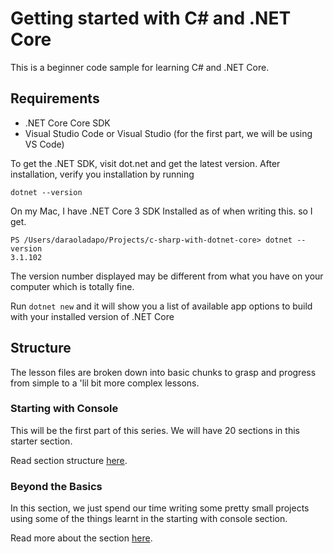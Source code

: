 # Getting started with C# and .NET Core

This is a beginner code sample for learning C# and .NET Core.

## Requirements

- .NET Core Core SDK
- Visual Studio Code or Visual Studio (for the first part, we will be using VS Code)

To get the .NET SDK, visit dot.net and get the latest version. After installation, verify you installation by running

    dotnet --version

On my Mac, I have .NET Core 3 SDK Installed as of when writing this. so I get.

    PS /Users/daraoladapo/Projects/c-sharp-with-dotnet-core> dotnet --version
    3.1.102

The version number displayed may be different from what you have on your computer which is totally fine.

Run `dotnet new` and it will show you a list of available app options to build with your installed version of .NET Core

## Structure

The lesson files are broken down into basic chunks to grasp and progress from simple to a 'lil bit more complex lessons.

### Starting with Console

This will be the first part of this series. We will have 20 sections in this starter section.

Read section structure [here](01-TheBasics/TheBasics.md).

### Beyond the Basics

In this section, we just spend our time writing some pretty small projects using some of the things learnt in the starting with console section.

Read more about the section [here](beyond-the-basics/beyond-the-basics.md).

